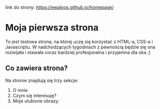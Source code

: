 link do strony: https://ewaloos.github.io/homepage/

# Moja pierwsza strona

To jest testowa strona, na której uczę się korzystać z HTML-a, CSS-a i Javascriptu.
W nadchodzących tygodniach z pewnością będzie się ona rozwijała i stawała coraz bardziej profesjonalna i przyjemna dla oka ;)

## Co zawiera strona?

Na stronie znajdują się trzy sekcje:

1. O mnie
2. Czym się interesuję?
3. Moje ulubione obrazy.
